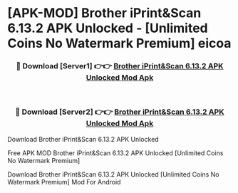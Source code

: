 # [APK-MOD] Brother iPrint&Scan 6.13.2 APK Unlocked - [Unlimited Coins No Watermark Premium] eicoa



<div align="center">
<h3>🔴 Download [Server1] 👉👉 <a href="https://momento.my/?title=Brother_iPrint&Scan_6.13.2_APK_Unlocked">Brother iPrint&Scan 6.13.2 APK Unlocked Mod Apk</a></h3><br>

<h3>🔴 Download [Server2] 👉👉 <a href="https://momento.my/?title=Brother_iPrint&Scan_6.13.2_APK_Unlocked">Brother iPrint&Scan 6.13.2 APK Unlocked Mod Apk</a></h3>
</div>



Download Brother iPrint&Scan 6.13.2 APK Unlocked 

Free APK MOD Brother iPrint&Scan 6.13.2 APK Unlocked [Unlimited Coins No Watermark Premium]

Download Brother iPrint&Scan 6.13.2 APK Unlocked [Unlimited Coins No Watermark Premium] Mod For Android
